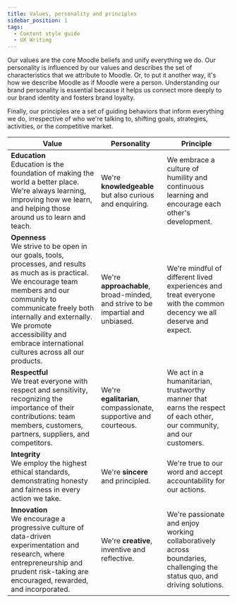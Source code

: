 ```yaml
---
title: Values, personality and principles
sidebar_position: 1
tags:
  - Content style guide
  - UX Writing
---
```

Our values are the core Moodle beliefs and unify everything we do. Our personality is influenced by our values and describes the set of characteristics that we attribute to Moodle. Or, to put it another way, it's how we describe Moodle as if Moodle were a person. Understanding our brand personality is essential because it helps us connect more deeply to our brand identity and fosters brand loyalty.  

Finally, our principles are a set of guiding behaviors that inform everything we do, irrespective of who we're talking to, shifting goals, strategies, activities, or the competitive market.

| Value | Personality |  Principle |
|------------------------------|-------------------------------------------------------------------|---------------------------------|
| **Education**<br/>Education is the foundation of making the world a better place. We're always learning, improving how we learn, and helping those around us to learn and teach. | We're **knowledgeable** but also curious and enquiring. | We embrace a culture of humility and continuous learning and encourage each other's development. |
| **Openness**<br/>We strive to be open in our goals, tools, processes, and results as much as is practical. We encourage team members and our community to communicate freely both internally and externally. We promote accessibility and embrace international cultures across all our products. | We're **approachable**, broad-minded, and strive to be impartial and unbiased. | We're mindful of different lived experiences and treat everyone with the common decency we all deserve and expect. |
| **Respectful**<br/>We treat everyone with respect and sensitivity, recognizing the importance of their contributions: team members, customers, partners, suppliers, and competitors. | We're **egalitarian**, compassionate, supportive and courteous. | We act in a humanitarian, trustworthy manner that earns the respect of each other, our community, and our customers. |
| **Integrity**<br/>We employ the highest ethical standards, demonstrating honesty and fairness in every action we take. | We're **sincere** and principled. | We're true to our word and accept accountability for our actions. |
| **Innovation**<br/>We encourage a progressive culture of data-driven experimentation and research, where entrepreneurship and prudent risk-taking are encouraged, rewarded, and incorporated. | We're **creative**, inventive and reflective. | We're passionate and enjoy working collaboratively across boundaries, challenging the status quo, and driving solutions. |
